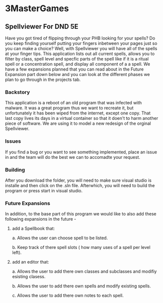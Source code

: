 # 3MasterGames

## Spellviewer For DND 5E

Have you got tired of flipping through your PHB looking for your spells? Do you keep finding yourself putting your fingers inbetween your pages just so you can make a choice? Well, with Spellviewer you will have all of the spells at your finger tips. This application lists out all current spells, allows you to filter by class, spell level and specfic parts of the spell like if it is a ritual spell or a concentration spell, and display all component of a a spell. We have a few expansions planned that you can read about in the Future Expansion part down below and you can look at the different phases we plan to go through in the projects tab.

### Backstory

This application is a reboot of an old program that was infected with malware. It was a great program thus we want to recreate it, but unfortunately it has been wiped from the internet, except one copy. That last copy lives its days in a virtual container so that it doen't to harm another piece of software. We are using it to model a new redesign of  the orginal Spellviewer.

### Issues

   If you find a bug or you want to see something implemented, place an issue in and the team will do the best we can to accomadte your request. 
   
### Building

After you download the folder, you will need to make sure visual studio is installe and then click on the .sln file. Afterwhich, you will need to build the program or press start in visual studio.

### Future Expansions 

In addition, to the base part of this program we would like to also add these following expansions in the future -

1) add a Spellbook that:

   a. Allows the user can choose spell to be listed.
   
   b. Keep track of there spell slots ( how many uses of a spell per level left).

2) add an editor that:
    
   a. Allows the user to add there own classes and subclasses and modifiy esisting clasess.
   
   b. Allows the user to add there own spells and modify existing spells.
   
   c. Allows the user to add there own notes to each spell.
